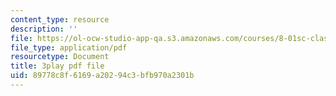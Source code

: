 ```yaml
---
content_type: resource
description: ''
file: https://ol-ocw-studio-app-qa.s3.amazonaws.com/courses/8-01sc-classical-mechanics-fall-2016/89778c8f6169a20294c3bfb970a2301b_r2Qb0vsxa8Y.pdf
file_type: application/pdf
resourcetype: Document
title: 3play pdf file
uid: 89778c8f-6169-a202-94c3-bfb970a2301b
---
```

